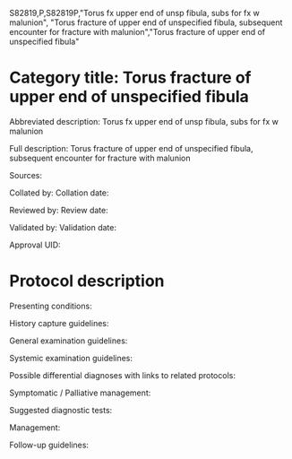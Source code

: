 S82819,P,S82819P,"Torus fx upper end of unsp fibula, subs for fx w malunion", "Torus fracture of upper end of unspecified fibula, subsequent encounter for fracture with malunion","Torus fracture of upper end of unspecified fibula"
# Category title: Torus fracture of upper end of unspecified fibula

Abbreviated description: Torus fx upper end of unsp fibula, subs for fx w malunion

Full description: Torus fracture of upper end of unspecified fibula, subsequent encounter for fracture with malunion

Sources:

Collated by:
Collation date:

Reviewed by:
Review date:

Validated by:
Validation date:

Approval UID:

# Protocol description

Presenting conditions:

History capture guidelines:

General examination guidelines:

Systemic examination guidelines:

Possible differential diagnoses with links to related protocols:

Symptomatic / Palliative management:

Suggested diagnostic tests:

Management:

Follow-up guidelines:
